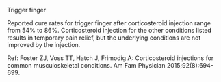 Trigger finger

Reported cure rates for trigger finger after corticosteroid injection range from 54% to 86%. Corticosteroid injection for the other conditions listed results in temporary pain relief, but the underlying conditions are not improved by the injection.

Ref: Foster ZJ, Voss TT, Hatch J, Frimodig A: Corticosteroid injections for common musculoskeletal conditions. Am Fam Physician 2015;92(8):694-699.